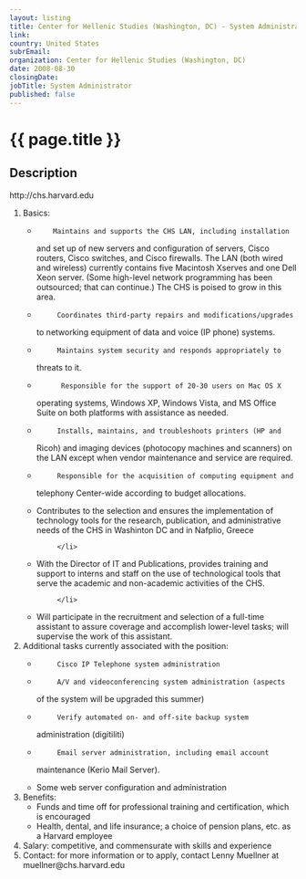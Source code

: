 ```yaml
---
layout: listing
title: Center for Hellenic Studies (Washington, DC) - System Administrator
link:
country: United States
subrEmail: 
organization: Center for Hellenic Studies (Washington, DC) 
date: 2008-08-30
closingDate: 
jobTitle: System Administrator
published: false
---
```



# {{ page.title }}

## Description


<p>
http://chs.harvard.edu
</p>

<ol>
<li>
Basics:
<ul>
<li>

        Maintains and supports the CHS LAN, including installation
and set up of new servers and configuration of servers, Cisco routers,
Cisco switches, and Cisco firewalls. The LAN (both wired and wireless)
currently contains five Macintosh Xserves and one Dell Xeon server.
(Some high-level network programming has been outsourced; that can
continue.) The CHS is poised to grow in this area.
</li>
<li>

         Coordinates third-party repairs and modifications/upgrades
to networking equipment of data and voice (IP phone) systems.
</li>
<li>

         Maintains system security and responds appropriately to
threats to it.
</li>
<li>

          Responsible for the support of 20-30 users on Mac OS X
operating systems, Windows XP, Windows Vista, and MS Office Suite on
both platforms with assistance as needed.
</li>
<li>

         Installs, maintains, and troubleshoots printers (HP and
Ricoh) and imaging devices (photocopy machines and scanners) on the
LAN except when vendor maintenance and service are required.
</li>
<li>

         Responsible for the acquisition of computing equipment and
telephony Center-wide according to budget allocations.
</li>
<li>
         Contributes to the selection and ensures the
implementation of technology tools for the research, publication, and
administrative needs of the CHS in Washinton DC and in Nafplio, Greece

         </li>
<li>With the Director of IT and Publications, provides
training and support to interns and staff on the use of technological
tools that serve the academic and non-academic activities of the CHS.

         </li>
<li>Will participate in the recruitment and selection of a
full-time assistant to assure coverage and accomplish lower-level
tasks; will supervise the work of this assistant.
</li>
</ul>

</li>
<li>
Additional tasks currently associated with the position:
<ul>
<li>

         Cisco IP Telephone system administration
</li>
<li>

         A/V and videoconferencing system administration (aspects
of the system will be upgraded this summer)
</li>
<li>


         Verify automated on- and off-site backup system
administration (digitiliti)
</li>
<li>


         Email server administration, including email account
maintenance (Kerio Mail Server).
</li>
<li>
Some web server configuration and administration
</li>
</ul>
</li>
<li>
Benefits:
<ul>
<li>
Funds and time off for professional training and
certification, which is encouraged
</li>
<li>
 Health, dental, and life insurance; a choice of pension
plans, etc. as a Harvard employee
</li>
</ul>
<li>
Salary: competitive, and commensurate with skills and experience
</li>

<li>Contact: for more information or to apply, contact Lenny Muellner
at muellner@chs.harvard.edu
</li>
</ol>

